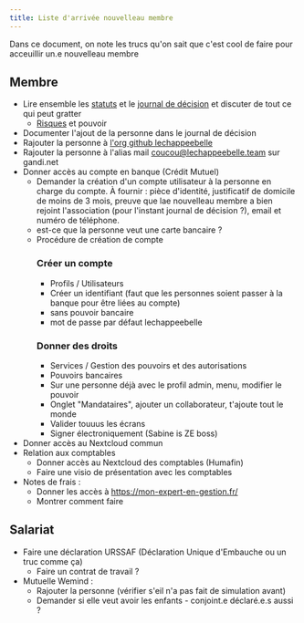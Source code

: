 ```yaml
---
title: Liste d'arrivée nouvelleau membre
---
```


Dans ce document, on note les trucs qu'on sait que c'est cool de faire pour acceuillir un.e nouvelleau membre

## Membre

- Lire ensemble les [statuts](./statuts.md) et le [journal de décision](./journal-de-décisions.md) et discuter de tout ce qui peut gratter
  - [Risques](./modele-de-menace.md) et pouvoir  
- Documenter l'ajout de la personne dans le journal de décision
- Rajouter la personne à [l'org github lechappeebelle](https://github.com/orgs/lechappeebelle/people)
- Rajouter la personne à l'alias mail coucou@lechappeebelle.team sur gandi.net
- Donner accès au compte en banque (Crédit Mutuel)
  - Demander la création d'un compte utilisateur à la personne en charge du compte. À fournir : pièce d'identité, justificatif de domicile de moins de 3 mois, preuve que lae nouvelleau membre a bien rejoint l'association (pour l'instant journal de décision ?), email et numéro de téléphone.
  - est-ce que la personne veut une carte bancaire ?
  - Procédure de création de compte
    ### Créer un compte
    - Profils / Utilisateurs
    - Créer un identifiant (faut que les personnes soient passer à la banque pour être liées au compte)
    - sans pouvoir bancaire 
    - mot de passe par défaut lechappeebelle
    ### Donner des droits
    - Services / Gestion des pouvoirs et des autorisations  
    - Pouvoirs bancaires
    - Sur une personne déjà avec le profil admin, menu, modifier le pouvoir
    - Onglet "Mandataires", ajouter un collaborateur, t'ajoute tout le monde
    - Valider touuus les écrans
    - Signer électroniquement (Sabine is ZE boss)
- Donner accès au Nextcloud commun
- Relation aux comptables
  - Donner accès au Nextcloud des comptables (Humafin)
  - Faire une visio de présentation avec les comptables
- Notes de frais : 
  - Donner les accès à https://mon-expert-en-gestion.fr/
  - Montrer comment faire


## Salariat

- Faire une déclaration URSSAF (Déclaration Unique d'Embauche ou un truc comme ça)
  - Faire un contrat de travail ?
- Mutuelle Wemind : 
  - Rajouter la personne (vérifier s'eil n'a pas fait de simulation avant)
  - Demander si elle veut avoir les enfants - conjoint.e déclaré.e.s aussi ?


